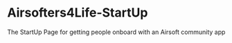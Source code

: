 # Airsofters4Life-StartUp
The StartUp Page for getting people onboard with an Airsoft community app
